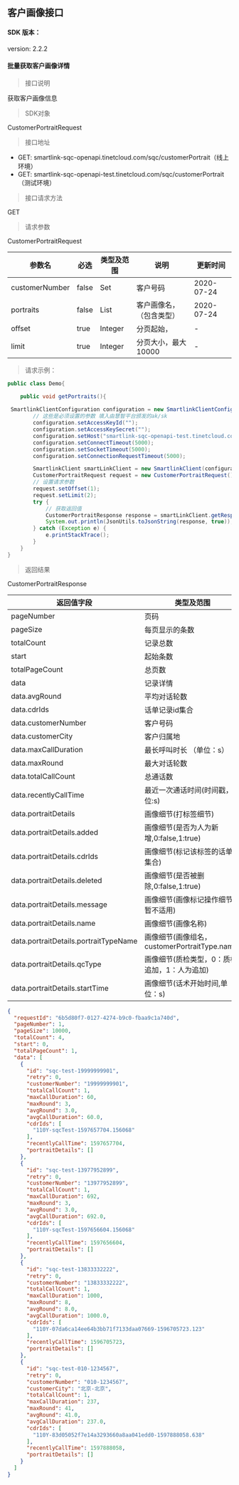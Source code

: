 ## 客户画像接口

#### SDK 版本：

version: 2.2.2


#### 批量获取客户画像详情

> 接口说明

获取客户画像信息

> SDK对象

CustomerPortraitRequest

> 接口地址

- GET: smartlink-sqc-openapi.tinetcloud.com/sqc/customerPortrait（线上环境）
- GET: smartlink-sqc-openapi-test.tinetcloud.com/sqc/customerPortrait（测试环境）

> 接口请求方法

GET

> 请求参数

CustomerPortraitRequest


| 参数名         | 必选  | 类型及范围   | 说明                     | 更新时间   |
| -------------- | ----- | ------------ | ------------------------ | ---------- |
| customerNumber | false | Set<String>  | 客户号码                 | 2020-07-24 |
| portraits      | false | List<String> | 客户画像名，（包含类型） | 2020-07-24 |
| offset         | true  | Integer      | 分页起始，               | -          |
| limit          | true  | Integer      | 分页大小，最大 10000     | -          |

> 请求示例：
```java
public class Demo{

    public void getPortraits(){
    
 SmartlinkClientConfiguration configuration = new SmartlinkClientConfiguration();
        // 这些是必须设置的参数 填入由慧智平台颁发的ak/sk
        configuration.setAccessKeyId("");
        configuration.setAccessKeySecret("");
        configuration.setHost("smartlink-sqc-openapi-test.tinetcloud.com", 80);
        configuration.setConnectTimeout(5000);
        configuration.setSocketTimeout(5000);
        configuration.setConnectionRequestTimeout(5000);

        SmartlinkClient smartLinkClient = new SmartlinkClient(configuration);
        CustomerPortraitRequest request = new CustomerPortraitRequest();
        // 设置请求参数
        request.setOffset(1);
        request.setLimit(2);
        try {
            // 获取返回值
            CustomerPortraitResponse response = smartLinkClient.getResponseModel(request);
            System.out.println(JsonUtils.toJsonString(response, true));
        } catch (Exception e) {
            e.printStackTrace();
        }
    }
}
```

> 返回结果

CustomerPortraitResponse

| 返回值字段                            | 类型及范围                                    | 说明                 |
| ------------------------------------- | --------------------------------------------- | -------------------- |
| pageNumber                            | 页码                                          | Double               |
| pageSize                              | 每页显示的条数                                | Double               |
| totalCount                            | 记录总数                                      | Double               |
| start                                 | 起始条数                                      | Double               |
| totalPageCount                        | 总页数                                        | Double               |
| data                                  | 记录详情                                      | Double               |
| data.avgRound                         | 平均对话轮数                                  | Double               |
| data.cdrIds                           | 话单记录id集合                                | List<String>         |
| data.customerNumber                   | 客户号码                                      | String               |
| data.customerCity                     | 客户归属地                                    | String               |
| data.maxCallDuration                  | 最长呼叫时长 （单位：s）                      | Integer              |
| data.maxRound                         | 最大对话轮数                                  | Integer              |
| data.totalCallCount                   | 总通话数                                      | Integer              |
| data.recentlyCallTime                 | 最近一次通话时间(时间戳，单位:s)              | Long                 |
| data.portraitDetails                  | 画像细节(打标签细节)                          | List<PortraitDetail> |
| data.portraitDetails.added            | 画像细节(是否为人为新增,0:false,1:true)       | Short                |
| data.portraitDetails.cdrIds           | 画像细节(标记该标签的话单id集合)              | Set<String>          |
| data.portraitDetails.deleted          | 画像细节(是否被删除,0:false,1:true)           | Short                |
| data.portraitDetails.message          | 画像细节(画像标记操作细节，暂不适用)          | String               |
| data.portraitDetails.name             | 画像细节(画像名称)                            | String               |
| data.portraitDetails.portraitTypeName | 画像细节(画像组名，customerPortraitType.name) | String               |
| data.portraitDetails.qcType           | 画像细节(质检类型，0：质检追加，1：人为追加)  | Short                |
| data.portraitDetails.startTime        | 画像细节(话术开始时间,单位：s)                        | Long                 |

```json
{
  "requestId": "6b5d80f7-0127-4274-b9c0-fbaa9c1a740d",
  "pageNumber": 1,
  "pageSize": 10000,
  "totalCount": 4,
  "start": 0,
  "totalPageCount": 1,
  "data": [
    {
      "id": "sqc-test-19999999901",
      "retry": 0,
      "customerNumber": "19999999901",
      "totalCallCount": 1,
      "maxCallDuration": 60,
      "maxRound": 3,
      "avgRound": 3.0,
      "avgCallDuration": 60.0,
      "cdrIds": [
        "110Y-sqcTest-1597657704.156068"
      ],
      "recentlyCallTime": 1597657704,
      "portraitDetails": []
    },
    {
      "id": "sqc-test-13977952899",
      "retry": 0,
      "customerNumber": "13977952899",
      "totalCallCount": 1,
      "maxCallDuration": 692,
      "maxRound": 3,
      "avgRound": 3.0,
      "avgCallDuration": 692.0,
      "cdrIds": [
        "110Y-sqcTest-1597656604.156068"
      ],
      "recentlyCallTime": 1597656604,
      "portraitDetails": []
    },
    {
      "id": "sqc-test-13833332222",
      "retry": 0,
      "customerNumber": "13833332222",
      "totalCallCount": 1,
      "maxCallDuration": 1000,
      "maxRound": 8,
      "avgRound": 8.0,
      "avgCallDuration": 1000.0,
      "cdrIds": [
        "110Y-07da6ca14ee64b3bb71f7133daa07669-1596705723.123"
      ],
      "recentlyCallTime": 1596705723,
      "portraitDetails": []
    },
    {
      "id": "sqc-test-010-1234567",
      "retry": 0,
      "customerNumber": "010-1234567",
      "customerCity": "北京-北京",
      "totalCallCount": 1,
      "maxCallDuration": 237,
      "maxRound": 41,
      "avgRound": 41.0,
      "avgCallDuration": 237.0,
      "cdrIds": [
        "110Y-83d05052f7e14a3293660a8aa041edd0-1597888058.638"
      ],
      "recentlyCallTime": 1597888058,
      "portraitDetails": []
    }
  ]
}
```

